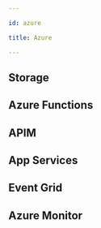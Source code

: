 ```yaml
---

id: azure

title: Azure

---
```


  
## Storage

## Azure Functions

## APIM

## App Services

## Event Grid

## Azure Monitor

